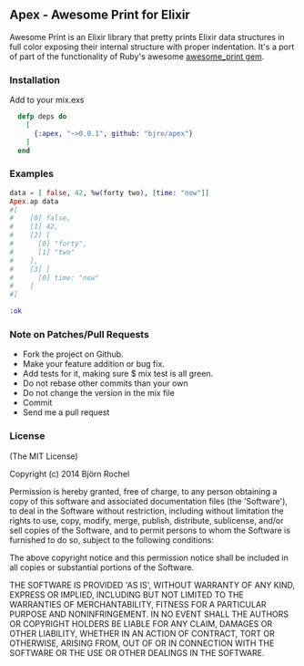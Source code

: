 ## Apex - Awesome Print for Elixir ##
Awesome Print is an Elixir library that pretty prints Elixir data structures in full color
exposing their internal structure with proper indentation. It's a port of part of the functionality
of Ruby's awesome [awesome_print gem](https://github.com/michaeldv/awesome_print).

### Installation ###
Add to your mix.exs

```elixir
  defp deps do
    [
      {:apex, "~>0.0.1", github: "bjro/apex"}
    ]
  end
```

### Examples ###

```elixir
data = [ false, 42, %w(forty two), [time: "now"]]
Apex.ap data
#[
#    [0] false,
#    [1] 42,
#    [2] [
#      [0] "forty",
#      [1] "two"
#    ],
#    [3] [
#      [0] time: "now"
#    ]
#]

:ok
```

### Note on Patches/Pull Requests ###
* Fork the project on Github.
* Make your feature addition or bug fix.
* Add tests for it, making sure $ mix test is all green.
* Do not rebase other commits than your own
* Do not change the version in the mix file
* Commit 
* Send me a pull request

### License ###
(The MIT License)

Copyright (c) 2014 Björn Rochel

Permission is hereby granted, free of charge, to any person obtaining
a copy of this software and associated documentation files (the
'Software'), to deal in the Software without restriction, including
without limitation the rights to use, copy, modify, merge, publish,
distribute, sublicense, and/or sell copies of the Software, and to
permit persons to whom the Software is furnished to do so, subject to
the following conditions:

The above copyright notice and this permission notice shall be
included in all copies or substantial portions of the Software.

THE SOFTWARE IS PROVIDED 'AS IS', WITHOUT WARRANTY OF ANY KIND,
EXPRESS OR IMPLIED, INCLUDING BUT NOT LIMITED TO THE WARRANTIES OF
MERCHANTABILITY, FITNESS FOR A PARTICULAR PURPOSE AND NONINFRINGEMENT.
IN NO EVENT SHALL THE AUTHORS OR COPYRIGHT HOLDERS BE LIABLE FOR ANY
CLAIM, DAMAGES OR OTHER LIABILITY, WHETHER IN AN ACTION OF CONTRACT,
TORT OR OTHERWISE, ARISING FROM, OUT OF OR IN CONNECTION WITH THE
SOFTWARE OR THE USE OR OTHER DEALINGS IN THE SOFTWARE.
